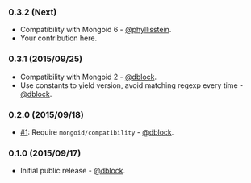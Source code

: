 ### 0.3.2 (Next)

* Compatibility with Mongoid 6 - [@phyllisstein](https://github.com/phyllisstein).
* Your contribution here.

### 0.3.1 (2015/09/25)

* Compatibility with Mongoid 2 - [@dblock](https://github.com/dblock).
* Use constants to yield version, avoid matching regexp every time - [@dblock](https://github.com/dblock).

### 0.2.0 (2015/09/18)

* [#1](https://github.com/dblock/mongoid-compatibility/issues/1): Require `mongoid/compatibility` - [@dblock](https://github.com/dblock).

### 0.1.0 (2015/09/17)

* Initial public release - [@dblock](https://github.com/dblock).
